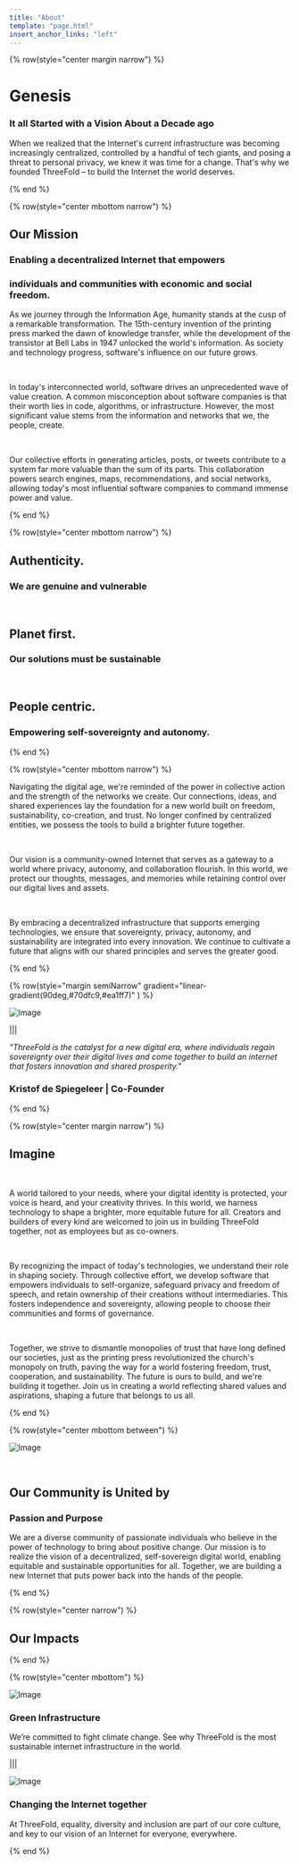 ```yaml
---
title: "About"
template: "page.html"
insert_anchor_links: "left"
---
```


<!-- section 1 (header) -->


{% row(style="center margin narrow") %}

# Genesis

### It all Started with a Vision About a Decade ago

When we realized that the Internet's current infrastructure was becoming increasingly centralized, controlled by a handful of tech giants, and posing a threat to personal privacy, we knew it was time for a change. That's why we founded ThreeFold – to build the Internet the world deserves. 

{% end %}


<!-- section 2 (INTERCONNECTED) -->

{% row(style="center mbottom narrow") %}

## Our Mission

### Enabling a decentralized Internet that empowers 
### individuals and communities  with economic and social freedom.

As we journey through the Information Age, humanity stands at the cusp of a remarkable transformation. The 15th-century invention of the printing press marked the dawn of knowledge transfer, while the development of the transistor at Bell Labs in 1947 unlocked the world's information. As society and technology progress, software's influence on our future grows.

<br>

In today's interconnected world, software drives an unprecedented wave of value creation. A common misconception about software companies is that their worth lies in code, algorithms, or infrastructure. However, the most significant value stems from the information and networks that we, the people, create.

<br>

Our collective efforts in generating articles, posts, or tweets contribute to a system far more valuable than the sum of its parts. This collaboration powers search engines, maps, recommendations, and social networks, allowing today's most influential software companies to command immense power and value.

{% end %}

<!-- section 3 (SOVEREIGN) -->

{% row(style="center mbottom narrow") %}

## Authenticity.
### We are genuine and vulnerable

<br>

## Planet first.
### Our solutions must be sustainable

<br>

## People centric.
### Empowering self-sovereignty and autonomy.

{% end %}

{% row(style="center mbottom narrow") %}

Navigating the digital age, we're reminded of the power in collective action and the strength of the networks we create. Our connections, ideas, and shared experiences lay the foundation for a new world built on freedom, sustainability, co-creation, and trust. No longer confined by centralized entities, we possess the tools to build a brighter future together.

<br>

Our vision is a community-owned Internet that serves as a gateway to a world where privacy, autonomy, and collaboration flourish. In this world, we protect our thoughts, messages, and memories while retaining control over our digital lives and assets.

<br>

By embracing a decentralized infrastructure that supports emerging technologies, we ensure that sovereignty, privacy, autonomy, and sustainability are integrated into every innovation. We continue to cultivate a future that aligns with our shared principles and serves the greater good.

{% end %}

<!-- section 4 (OUR ACTIONS) -->

{% row(style="margin semiNarrow" gradient="linear-gradient(90deg,#70dfc9,#ea1ff7)" ) %}

![Image](kristof.jpeg#medium)

|||

<i>"ThreeFold is the catalyst for a new digital era, where individuals regain sovereignty over their digital lives and come together to build an internet that fosters innovation and shared prosperity." </i>

### **Kristof de Spiegeleer** | Co-Founder

{% end %}

<!-- section 5 (JOIN THE FOLD) -->

{% row(style="center margin narrow") %}

## Imagine 

<br>

A world tailored to your needs, where your digital identity is protected, your voice is heard, and your creativity thrives. In this world, we harness technology to shape a brighter, more equitable future for all. Creators and builders of every kind are welcomed to join us in building ThreeFold together, not as employees but as co-owners. 

<br>

By recognizing the impact of today's technologies, we understand their role in shaping society. Through collective effort, we develop software that empowers individuals to self-organize, safeguard privacy and freedom of speech, and retain ownership of their creations without intermediaries. This fosters independence and sovereignty, allowing people to choose their communities and forms of governance.

<br>

Together, we strive to dismantle monopolies of trust that have long defined our societies, just as the printing press revolutionized the church's monopoly on truth, paving the way for a world fostering freedom, trust, cooperation, and sustainability.
The future is ours to build, and we're building it together. Join us in creating a world reflecting shared values and aspirations, shaping a future that belongs to us all.

{% end %}

<!-- section 6 (GETTING STARTED) -->

{% row(style="center mbottom between") %}

![Image](community_header.jpg#large)

<br>

## Our Community is United by
### **Passion and Purpose**

We are a diverse community of passionate individuals who believe in the power of technology to bring about positive change. Our mission is to realize the vision of a decentralized, self-sovereign digital world, enabling equitable and sustainable opportunities for all. Together, we are building a new Internet that puts power back into the hands of the people.

{% end %}

<!-- section 7 (REVOLUTION) -->

{% row(style="center narrow") %}

## Our Impacts

{% end %}

{% row(style="center mbottom") %}

![Image](sustain.png#medium)

### Green Infrastructure

We’re committed to fight climate change. See why ThreeFold is the most sustainable internet infrastructure in the world. 

|||

![Image](heart2.png#medium)

### Changing the Internet together

At ThreeFold, equality, diversity and inclusion are part of our core culture, and key to our vision of an Internet for everyone, everywhere. 

{% end %}
